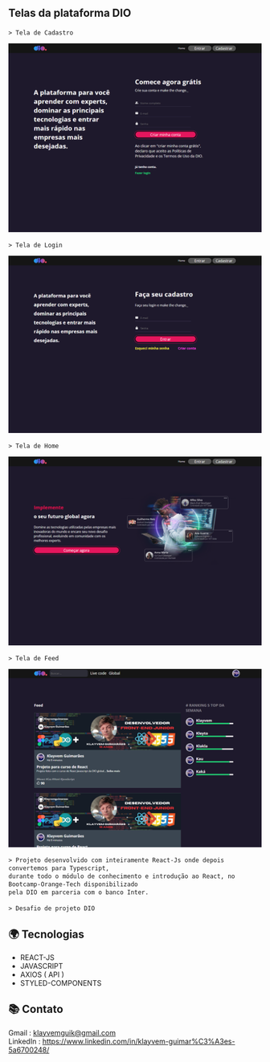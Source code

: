## Telas da plataforma DIO 

    > Tela de Cadastro
![preview](./src/github/telaCadastro_Dio.png)
</br>

    > Tela de Login
![preview](./src/github/telaLogin_Dio.png)
</br>

    > Tela de Home 
![preview](./src/github/telaHome_Dio.png)
</br>

    > Tela de Feed
![preview](./src/github/telaFeed_Dio.png)

    > Projeto desenvolvido com inteiramente React-Js onde depois convertemos para Typescript,
    durante todo o módulo de conhecimento e introdução ao React, no Bootcamp-Orange-Tech disponibilizado
    pela DIO em parceria com o banco Inter.

    > Desafio de projeto DIO 

## 🌍 Tecnologias

- REACT-JS
- JAVASCRIPT
- AXIOS ( API )
- STYLED-COMPONENTS

## 📚 Contato

Gmail : klayvemguik@gmail.com </br>
LinkedIn : https://www.linkedin.com/in/klayvem-guimar%C3%A3es-5a6700248/